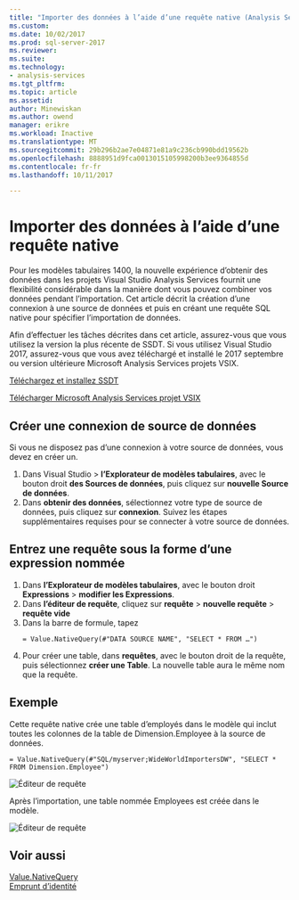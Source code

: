```yaml
---
title: "Importer des données à l’aide d’une requête native (Analysis Services) | Documents Microsoft"
ms.custom: 
ms.date: 10/02/2017
ms.prod: sql-server-2017
ms.reviewer: 
ms.suite: 
ms.technology:
- analysis-services
ms.tgt_pltfrm: 
ms.topic: article
ms.assetid: 
author: Minewiskan
ms.author: owend
manager: erikre
ms.workload: Inactive
ms.translationtype: MT
ms.sourcegitcommit: 29b296b2ae7e04871e81a9c236cb990bdd19562b
ms.openlocfilehash: 8888951d9fca0013015105998200b3ee9364855d
ms.contentlocale: fr-fr
ms.lasthandoff: 10/11/2017

---
```

# <a name="import-data-by-using-a-native-query"></a>Importer des données à l’aide d’une requête native

Pour les modèles tabulaires 1400, la nouvelle expérience d’obtenir des données dans les projets Visual Studio Analysis Services fournit une flexibilité considérable dans la manière dont vous pouvez combiner vos données pendant l’importation. Cet article décrit la création d’une connexion à une source de données et puis en créant une requête SQL native pour spécifier l’importation de données.

Afin d’effectuer les tâches décrites dans cet article, assurez-vous que vous utilisez la version la plus récente de SSDT. Si vous utilisez Visual Studio 2017, assurez-vous que vous avez téléchargé et installé le 2017 septembre ou version ultérieure Microsoft Analysis Services projets VSIX.

[Téléchargez et installez SSDT](../../ssdt/download-sql-server-data-tools-ssdt.md)

[Télécharger Microsoft Analysis Services projet VSIX](https://marketplace.visualstudio.com/items?itemName=ProBITools.MicrosoftAnalysisServicesModelingProjects)

## <a name="create-a-datasource-connection"></a>Créer une connexion de source de données
Si vous ne disposez pas d’une connexion à votre source de données, vous devez en créer un.

1. Dans Visual Studio > **l’Explorateur de modèles tabulaires**, avec le bouton droit **des Sources de données**, puis cliquez sur **nouvelle Source de données**.
2. Dans **obtenir des données**, sélectionnez votre type de source de données, puis cliquez sur **connexion**. Suivez les étapes supplémentaires requises pour se connecter à votre source de données.


## <a name="enter-a-query-as-a-named-expression"></a>Entrez une requête sous la forme d’une expression nommée
1. Dans **l’Explorateur de modèles tabulaires**, avec le bouton droit **Expressions** > **modifier les Expressions**.
2. Dans **l’éditeur de requête**, cliquez sur **requête** > **nouvelle requête** > **requête vide**
3. Dans la barre de formule, tapez
    ```
    = Value.NativeQuery(#"DATA SOURCE NAME", "SELECT * FROM …")
    ```
4. Pour créer une table, dans **requêtes**, avec le bouton droit de la requête, puis sélectionnez **créer une Table**. La nouvelle table aura le même nom que la requête.


## <a name="example"></a>Exemple
Cette requête native crée une table d’employés dans le modèle qui inclut toutes les colonnes de la table de Dimension.Employee à la source de données.

```
= Value.NativeQuery(#"SQL/myserver;WideWorldImportersDW", "SELECT * FROM Dimension.Employee")
```
![Éditeur de requête](media/ssas-import-query-example.png)


Après l’importation, une table nommée Employees est créée dans le modèle.   

![Éditeur de requête](media/ssas-import-query-example-table.png)


## <a name="see-also"></a>Voir aussi  
 [Value.NativeQuery](https://msdn.microsoft.com/library/mt736917.aspx)   
 [Emprunt d’identité](../../analysis-services/tabular-models/impersonation-ssas-tabular.md)   

  

